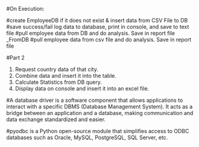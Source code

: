 #On Execution:

#create EmployeeDB if it does not exist & insert data from CSV File to DB
#save success/fail log data to database, print in console, and save to text file
#pull employee data from DB and do analysis. Save in report file _FromDB
#pull employee data from csv file and do analysis. Save in report file

#Part 2
1.	Request country data of that city.
2.	Combine data and insert it into the table.
3.	Calculate Statistics from DB query.
4.	Display data on console and insert it into an excel file.

#A database driver is a software component that allows applications to interact with a specific DBMS (Database Management System). It acts as a bridge between an application and a database, making communication and data exchange standardized and easier.

#pyodbc is a Python open-source module that simplifies access to ODBC databases such as Oracle, MySQL, PostgreSQL, SQL Server, etc.
